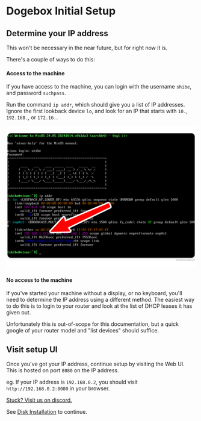 # Dogebox Initial Setup

## Determine your IP address

<div class="warning">
This won't be necessary in the near future, but for right now it is.
</div>

There's a couple of ways to do this:

#### Access to the machine

If you have access to the machine, you can login with the username `shibe`, and password `suchpass`.

Run the command `ip addr`, which should give you a list of IP addresses. Ignore the first lookback device `lo`, and look for an IP that starts with `10.`, `192.168.`, or `172.16.`.

![](../images/ip_addr.png)

#### No access to the machine

If you've started your machine without a display, or no keyboard, you'll need to determine the IP address using a different method. The easiest way to do this is to login to your router and look at the list of DHCP leases it has given out.

Unfortunately this is out-of-scope for this documentation, but a quick google of your router model and "list devices" should suffice.

## Visit setup UI

Once you've got your IP address, continue setup by visiting the Web UI. This is hosted on port `8080` on the IP address.

eg. If your IP address is `192.168.0.2`, you should visit `http://192.168.0.2:8080` in your browser.

<div class="warning">
<a href="https://discord.gg/VEUMWpThg9">Stuck? Visit us on discord.</a>
</div>

See [Disk Installation](./setup/disk.md) to continue.

